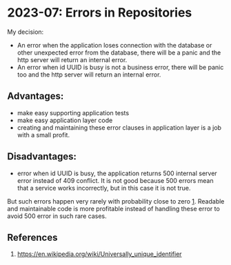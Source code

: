 # 2023-07: Errors in Repositories
My decision:
- An error when the application loses connection with the database or other unexpected error from the database, there will be a panic and the http server will return an internal error.
- An error when id UUID is busy is not a business error, there will be panic too and the http server will return an internal error.

## **Advantages**:
- make easy supporting application tests
- make easy application layer code
- creating and  maintaining these error clauses in application layer is a job with a small profit.

## **Disadvantages**:
- error when id UUID is busy, the application returns 500 internal server error instead of 409 conflict. It is not good because 500 errors mean that a service works incorrectly, but in this case it is not true.

But such errors happen very rarely with probability close to zero [1](#references).  Readable and maintainable code is more profitable instead of handling these error to avoid 500 error in such rare cases.

## References
1. https://en.wikipedia.org/wiki/Universally_unique_identifier